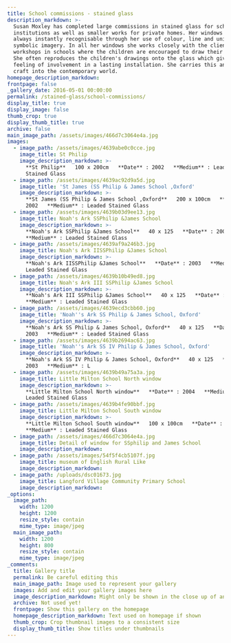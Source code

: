 ```yaml
---
title: School commissions - stained glass
description_markdown: >-
  Susan Moxley has completed large commissions in stained glass for schools and
  institutions as well as smaller works for private homes. Her windows are
  always instantly recognisable through her use of colour, line and unique
  symbolic imagery. In all her windows she works closely with the client or does
  workshops in schools where the children are encouraged to draw their ideas.
  She often reproduces the children's drawings onto the glass which gives them a
  feeling of involvement in a lasting installation. She carries this ancient
  craft into the contemporary world.
homepage_description_markdown:
frontpage: false
_gallery_date: 2016-05-01 00:00:00
permalink: /stained-glass/school-commissions/
display_title: true
display_image: false
thumb_crop: true
display_thumb_title: true
archive: false
main_image_path: /assets/images/466d7c3064e4a.jpg
images:
  - image_path: /assets/images/4639abe0c0cce.jpg
    image_title: St Philip
    image_description_markdown: >-
      **St Philip**   100 x 200cm   **Date** : 2002   **Medium** : Leaded
      Stained Glass
  - image_path: /assets/images/4639ac92d9a5d.jpg
    image_title: 'St James (SS Philip & James School ,Oxford'
    image_description_markdown: >-
      **St James (SS Philip & James School ,Oxford**   200 x 100cm   **Date** :
      2002   **Medium** : Leaded Stained Glass
  - image_path: /assets/images/4639b03d9ee13.jpg
    image_title: Noah's Ark SSPhilip &James School
    image_description_markdown: >-
      **Noah's Ark SSPhilip &James School**   40 x 125   **Date** : 2003  
      **Medium** : Leaded Stained Glass
  - image_path: /assets/images/4639af9a246b3.jpg
    image_title: Noah's Ark IISSPhilip &James School
    image_description_markdown: >-
      **Noah's Ark IISSPhilip &James School**   **Date** : 2003   **Medium** :
      Leaded Stained Glass
  - image_path: /assets/images/4639b10b49ed8.jpg
    image_title: Noah's Ark III SSPhilip &James School
    image_description_markdown: >-
      **Noah's Ark III SSPhilip &James School**   40 x 125   **Date** : 2003  
      **Medium** : Leaded Stained Glass
  - image_path: /assets/images/4639ecd3cbb60.jpg
    image_title: 'Noah''s Ark SS Philip & James School, Oxford'
    image_description_markdown: >-
      **Noah's Ark SS Philip & James School, Oxford**   40 x 125   **Date** :
      2003   **Medium** : Leaded Stained Glass
  - image_path: /assets/images/4639b2694ac63.jpg
    image_title: 'Noah''s Ark SS IV Philip & James School, Oxford'
    image_description_markdown: >-
      **Noah's Ark SS IV Philip & James School, Oxford**   40 x 125   **Date** :
      2003   **Medium** : L
  - image_path: /assets/images/4639b49a75a3a.jpg
    image_title: Little Milton School North window
    image_description_markdown: >-
      **Little Milton School North window**   **Date** : 2004   **Medium** :
      Leaded Stained Glass
  - image_path: /assets/images/4639b4fe90bbf.jpg
    image_title: Little Milton School South window
    image_description_markdown: >-
      **Little Milton School South window**   100 x 100cm   **Date** : 2004  
      **Medium** : Leaded Stained Glass
  - image_path: /assets/images/466d7c3064e4a.jpg
    image_title: Detail of window for SSphilip and James School
    image_description_markdown:
  - image_path: /assets/images/54f5f4cb5107f.jpg
    image_title: museum of English Rural Like
    image_description_markdown:
  - image_path: /uploads/dsc01673.jpg
    image_title: Langford Village Community Primary School
    image_description_markdown:
_options:
  image_path:
    width: 1200
    height: 1200
    resize_style: contain
    mime_type: image/jpeg
  main_image_path:
    width: 1200
    height: 800
    resize_style: contain
    mime_type: image/jpeg
_comments:
  title: Gallery title
  permalink: Be careful editing this
  main_image_path: Image used to represent your gallery
  images: Add and edit your gallery images here
  image_description_markdown: Might only be shown in the close up of an image
  archive: Not used yet!
  frontpage: Show this gallery on the homepage
  homepage_description_markdown: Text used on homepage if shown
  thumb_crop: Crop thumbnail images to a consistent size
  display_thumb_title: Show titles under thumbnails
---
```



